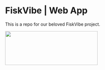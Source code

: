 # FiskVibe | Web App
This is a repo for our beloved FiskVibe project.
<img src="static/assets/logo.png" alt="" style="height: 110px; width: 300px; margin-top: 1em;">